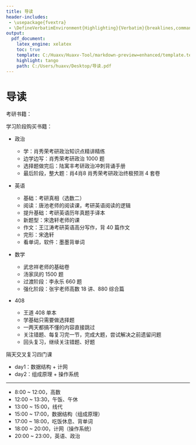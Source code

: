 ```yaml
---
title: 导读
header-includes:
 - \usepackage{fvextra}
 - \DefineVerbatimEnvironment{Highlighting}{Verbatim}{breaklines,commandchars=\\\{\}}
output:
  pdf_document:
    latex_engine: xelatex
    toc: true
    template: C:/Huaxv/Huaxv-Tool/markdown-preview=enhanced/template.tex
    highlight: tango
    path: C:/Users/huaxv/Desktop/导读.pdf
---
```


# 导读


考研书籍：

学习阶段购买书籍：

- 政治
  - 学：肖秀荣考研政治知识点精讲精练
  - 边学边写：肖秀荣考研政治 1000 题
  - 选择题做完后：陆寓丰考研政治冲刺背诵手册
  - 最后阶段，整大题：肖4肖8 肖秀荣考研政治终极预测 4 套卷

- 英语
  - 基础：考研真相（选数二）
  - 阅读：唐池老师的阅读课，考研英语阅读的逻辑
  - 提升基础：考研英语历年真题手译本
  - 新题型：宋逸轩老师的课
  - 作文：王江涛考研英语高分写作，背 40 篇作文
  - 完形：宋逸轩
  - 看单词，软件：墨墨背单词

- 数学
  - 武忠祥老师的基础卷
  - 汤家凤的 1500 题
  - 过渡阶段：李永乐 660 题
  - 强化阶段：张宇老师高数 18 讲、880 综合篇

- 408
  - 王道 408 单本
  - 学基础只需要做选择题
  - 一两天都搞不懂的内容直接跳过
  - 关注错题、每复习完一节，完成大题，尝试解决之前遗留问题
  - 回头复习，继续关注错题、好题

隔天交叉复习四门课

- day1：数据结构 + 计网
- day2：组成原理 + 操作系统

---

- 8:00 ~ 12:00，高数
- 12:00 ~ 13:30，午饭、午休
- 13:00 ~ 15:00，线代
- 15:00 ~ 17:00，数据结构（组成原理）
- 17:00 ~ 18:00，吃饭休息、背单词
- 18:00 ~ 20:00，计网（操作系统）
- 20:00 ~ 23:00，英语、政治
